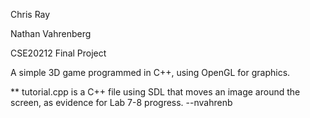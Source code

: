Chris Ray

Nathan Vahrenberg

CSE20212 Final Project



A simple 3D game programmed in C++, using OpenGL for graphics.

** tutorial.cpp is a C++ file using SDL that moves an image around the screen, as evidence for Lab 7-8 progress. --nvahrenb
